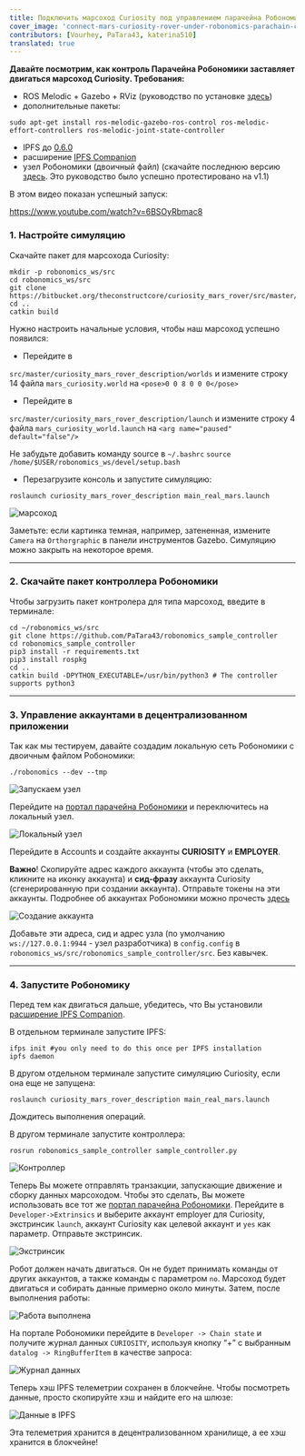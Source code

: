 ```yaml
---
title: Подключить марсоход Curiosity под управлением парачейна Робономики
cover_image: 'connect-mars-curiosity-rover-under-robonomics-parachain-control-ru.png' 
contributors: [Vourhey, PaTara43, katerina510]
translated: true
---
```


**Давайте посмотрим, как контроль Парачейна Робономики заставляет двигаться марсоход Curiosity. Требования:**
- ROS Melodic + Gazebo + RViz (руководство по установке [здесь](http://wiki.ros.org/melodic/Installation))
- дополнительные пакеты:
```shell
sudo apt-get install ros-melodic-gazebo-ros-control ros-melodic-effort-controllers ros-melodic-joint-state-controller
```
- IPFS до [0.6.0](https://dist.ipfs.io/go-ipfs/v0.6.0/go-ipfs_v0.6.0_linux-386.tar.gz)
- расширение [IPFS Companion](https://github.com/ipfs/ipfs-companion)
- узел Робономики (двоичный файл) (скачайте последнюю версию [здесь](https://github.com/airalab/robonomics/releases). Это руководство было успешно протестировано на v1.1)

В этом видео показан успешный запуск:

https://www.youtube.com/watch?v=6BSOyRbmac8

### 1. Настройте симуляцию
Скачайте пакет для марсохода Curiosity:
```shell
mkdir -p robonomics_ws/src
cd robonomics_ws/src
git clone https://bitbucket.org/theconstructcore/curiosity_mars_rover/src/master/
cd ..
catkin build
```
Нужно настроить начальные условия, чтобы наш марсоход успешно появился:
- Перейдите в

`src/master/curiosity_mars_rover_description/worlds` и измените строку 14 файла `mars_curiosity.world` на 
`<pose>0 0 8 0 0 0</pose>`

- Перейдите в

`src/master/curiosity_mars_rover_description/launch` и измените строку 4 файла `mars_curiosity_world.launch` на
`<arg name="paused" default="false"/>`

Не забудьте добавить команду source в `~/.bashrc`
`source /home/$USER/robonomics_ws/devel/setup.bash`


- Перезагрузите консоль и запустите симуляцию:

```shell
roslaunch curiosity_mars_rover_description main_real_mars.launch
```
![марсоход](../images/curiosity-demo/rover.jpg?raw=true "Марсоход")

Заметьте: если картинка темная, например, затененная, измените `Camera` на `Orthorgraphic` в панели инструментов Gazebo.
Симуляцию можно закрыть на некоторое время.

------------

### 2. Скачайте пакет контроллера Робономики
Чтобы загрузить пакет контролера для типа марсоход, введите в терминале:
```shell
cd ~/robonomics_ws/src
git clone https://github.com/PaTara43/robonomics_sample_controller
cd robonomics_sample_controller
pip3 install -r requirements.txt
pip3 install rospkg
cd ..
catkin build -DPYTHON_EXECUTABLE=/usr/bin/python3 # The controller supports python3
```

------------

### 3. Управление аккаунтами в децентрализованном приложении
Так как мы тестируем, давайте создадим локальную сеть Робономики с двоичным файлом Робономики:
```shell
./robonomics --dev --tmp
```

![Запускаем узел](../images/curiosity-demo/robonomics.jpg?raw=true "Запускаем узел")


Перейдите на [портал парачейна Робономики](https://polkadot.js.org/apps/?rpc=wss%3A%2F%2Fkusama.rpc.robonomics.network%2F#/) и переключитесь на локальный узел. 

![Локальный узел](../images/curiosity-demo/local_node.jpg?raw=true "Локальный узел")


Перейдите в Accounts и создайте аккаунты **CURIOSITY** и **EMPLOYER**.

**Важно**! Скопируйте адрес каждого аккаунта (чтобы это сделать, кликните на иконку аккаунта) и **сид-фразу** аккаунта Curiosity (сгенерированную при создании аккаунта). Отправьте токены на эти аккаунты. Подробнее об аккаунтах Робономики можно прочесть [здесь](https://wiki.robonomics.network/docs/ru/create-account-in-dapp/)

![Создание аккаунта](../images/curiosity-demo/account_creation.jpg?raw=true "Создание аккаунта")


Добавьте эти адреса, сид и адрес узла (по умолчанию `ws://127.0.0.1:9944` - узел разработчика) в `config.config` в `robonomics_ws/src/robonomics_sample_controller/src`. Без кавычек.

------------


### 4. Запустите Робономику

Перед тем как двигаться дальше, убедитесь, что Вы установили [расширение IPFS Companion](https://github.com/ipfs/ipfs-companion).

В отдельном терминале запустите IPFS:
```shell
ifps init #you only need to do this once per IPFS installation
ipfs daemon
```

В другом отдельном терминале запустите симуляцию Curiosity, если она еще не запущена:
```shell
roslaunch curiosity_mars_rover_description main_real_mars.launch
```
Дождитесь выполнения операций.

В другом терминале запустите контроллера:
```shell
rosrun robonomics_sample_controller sample_controller.py
```
![Контроллер](../images/curiosity-demo/controller.jpg?raw=true "Контроллер")


Теперь Вы можете отправлять транзакции, запускающие движение и сборку данных марсоходом. Чтобы это сделать, Вы можете использовать все тот же [портал парачейна Робономики](https://polkadot.js.org/apps/?rpc=wss%3A%2F%2Fkusama.rpc.robonomics.network%2F#/).
Перейдите в `Developer->Extrinsics` и выберите аккаунт employer для Curiosity, экстринсик `launch`, аккаунт Curiosity как целевой аккаунт и `yes` как параметр.
Отправьте экстринсик.

![Экстринсик](../images/curiosity-demo/extrinsic.jpg?raw=true "Экстринсик")


Робот должен начать двигаться. Он не будет принимать команды от других аккаунтов, а также команды с параметром `no`. Марсоход будет двигаться и собирать данные примерно около минуты.
Затем, после выполнения работы:

![Работа выполнена](../images/curiosity-demo/job_done.jpg?raw=true "Работа выполнена")


На портале Робономики перейдите в `Developer -> Chain state` и получите журнал данных `CURIOSITY`, используя кнопку “+” с выбранным `datalog -> RingBufferItem` в качестве запроса: 

![Журнал данных](../images/curiosity-demo/datalog.jpg?raw=true "Журнал данных")

Теперь хэш IPFS телеметрии сохранен в блокчейне. Чтобы посмотреть данные, просто скопируйте хэш и найдите его на шлюзе:

![Данные в IPFS](../images/curiosity-demo/data_in_ipfs.jpg?raw=true "Данные в IPFS")


Эта телеметрия хранится в децентрализованном хранилище, а ее хэш хранится в блокчейне!
